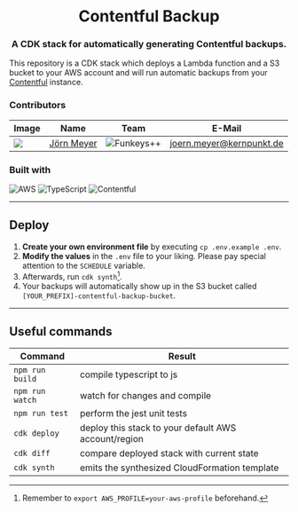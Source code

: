 <div align="center">
<h1>Contentful Backup</h1>
<h3>A CDK stack for automatically generating Contentful backups.</h3>
</div>

This repository is a CDK stack which deploys a Lambda function and a S3 bucket to your AWS account and will run automatic backups from your [Contentful](https://contentful.com) instance.

### Contributors

| Image             | Name                     | Team                       | E-Mail                                       |
| ----------------- | ------------------------ | -------------------------- | -------------------------------------------- |
| ![][joern-avatar] | [Jörn Meyer][joern-link] | ![Funkeys++][logo-funkeys] | [joern.meyer@kernpunkt.de][joern-link-email] |

### Built with

![AWS](https://img.shields.io/badge/AWS-%23FF9900.svg?style=for-the-badge&logo=amazon-aws&logoColor=white) ![TypeScript](https://img.shields.io/badge/typescript-%23007ACC.svg?style=for-the-badge&logo=typescript&logoColor=white) ![Contentful](https://img.shields.io/static/v1?style=for-the-badge&message=Contentful&color=2478CC&logo=Contentful&logoColor=FFFFFF&label=)

---

## Deploy

1. **Create your own environment file** by executing `cp .env.example .env`.
2. **Modify the values** in the `.env` file to your liking. Please pay special attention to the `SCHEDULE` variable.
3. Afterwards, run `cdk synth`[^1].
4. Your backups will automatically show up in the S3 bucket called `[YOUR_PREFIX]-contentful-backup-bucket`.

---

## Useful commands

| Command         | Result                                               |
|-----------------|------------------------------------------------------|
| `npm run build` | compile typescript to js                             |
| `npm run watch` | watch for changes and compile                        |
| `npm run test`  | perform the jest unit tests                          |
| `cdk deploy`    | deploy this stack to your default AWS account/region |
| `cdk diff`      | compare deployed stack with current state            |
| `cdk synth`     | emits the synthesized CloudFormation template        |

[joern-avatar]: https://joern.url.lol/avatar-100-round
[joern-link]: https://joern.url.lol/🧑‍💻
[joern-link-email]: mailto:joern.meyer@kernpunkt.de
[logo-funkeys]: https://res.cloudinary.com/ddux8vytr/image/upload/w_100/v1674478625/kpotkgezxhtytnhsrhlk.jpg

[^1]: Remember to `export AWS_PROFILE=your-aws-profile` beforehand.